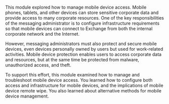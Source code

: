 This module explored how to manage mobile device access. Mobile phones, tablets, and other devices can store sensitive corporate data and provide access to many corporate resources. One of the key responsibilities of the messaging administrator is to configure infrastructure requirements so that mobile devices can connect to Exchange from both the internal corporate network and the Internet.

However, messaging administrators must also protect and secure mobile devices, even devices personally owned by users but used for work-related activities. Mobile device protection enables users to access corporate data and resources, but at the same time be protected from malware, unauthorized access, and theft.

To support this effort, this module examined how to manage and troubleshoot mobile device access. You learned how to configure both access and infrastructure for mobile devices, and the implications of mobile device remote wipe. You also learned about alternative methods for mobile device management.

